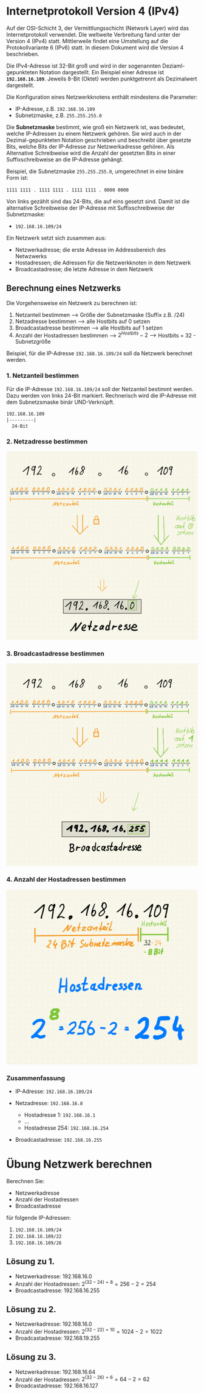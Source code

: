 <!--
author:   Günter Dannoritzer
email:    g.dannoritzer@wvs-ffm.de
version:  1.1.0
date:     18.02.2024
language: de
narrator: Deutsch Female

comment:  Internetprotokoll Version 4 (IPv4); Aufbau der Adresse, Subnetzwerkmaske, 
            Gateway, Berechnung von Netzwerkgrößen; OSI-Schicht 3

logo:     02_img/logo-ipv4.jpg

tags:     LiaScript

link:     https://cdn.jsdelivr.net/chartist.js/latest/chartist.min.css

script:   https://cdn.jsdelivr.net/chartist.js/latest/chartist.min.js

-->

# Internetprotokoll Version 4 (IPv4)

Auf der OSI-Schicht 3, der Vermittlungsschicht (Network Layer) wird das Internetprotokoll verwendet. Die weltweite Verbreitung fand unter der Version 4 (IPv4) statt. Mittlerweile findet eine Umstellung auf die Protokollvariante 6 (IPv6) statt. In diesem Dokument wird die Version 4 beschrieben.

Die IPv4-Adresse ist 32-Bit groß und wird in der sogenannten Deziaml-gepunkteten Notation dargestellt. Ein Beispiel einer Adresse ist **`192.168.16.109`**. Jeweils 8-Bit (Oktet) werden punktgetrennt als Dezimalwert dargestellt.

Die Konfiguration eines Netzwerkknotens enthält mindestens die Parameter:

 * IP-Adresse, z.B. `192.168.16.109`
 * Subnetzmaske, z.B. `255.255.255.0`

 Die **Subnetzmaske** bestimmt, wie groß ein Netzwerk ist, was bedeutet, welche IP-Adressen zu einem Netzwerk gehören. Sie wird auch in der Dezimal-gepunkteten Notation geschrieben und beschreibt über gesetzte Bits, welche Bits der IP-Adresse zur Netzwerkadresse gehören. Als Alternative Schreibweise wird die Anzahl der gesetzten Bits in einer Suffixschreibweise an die IP-Adresse gehängt.

 Beispiel, die Subnetzmaske `255.255.255.0`, umgerechnet in eine binäre Form ist:

 `1111 1111 . 1111 1111 . 1111 1111 . 0000 0000`

 Von links gezählt sind das 24-Bits, die auf eins gesetzt sind. Damit ist die alternative Schreibweise der IP-Adresse mit Suffixschreibweise der Subnetzmaske:

  * `192.168.16.109/24`

 Ein Netzwerk setzt sich zusammen aus:

  * Netzwerkadresse; die erste Adresse im Addressbereich des Netwzwerks
  * Hostadressen; die Adressen für die Netzwerkknoten in dem Netzwerk
  * Broadcastadresse; die letzte Adresse in dem Netzwerk

## Berechnung eines Netzwerks

Die Vorgehensweise ein Netzwerk zu berechnen ist:

 1. Netzanteil bestimmen
     --> Größe der Subnetzmaske (Suffix z.B. /24)
 2. Netzadresse bestimmen
     --> alle Hostbits auf 0 setzen
 3. Broadcastadresse bestimmen
     --> alle Hostbits auf 1 setzen
 4. Anzahl der Hostadressen bestimmen
     --> $2^ {Hostbits}-2$
     --> Hostbits = 32 - Subnetzgröße


Beispiel, für die IP-Adresse `192.168.16.109/24` soll da Netzwerk berechnet werden.

### 1. Netzanteil bestimmen

Für die IP-Adresse `192.168.16.109/24` soll der Netzanteil bestimmt werden. Dazu werden von links 24-Bit markiert. Rechnerisch wird die IP-Adresse mit dem Subnetzsmaske binär UND-Verknüpft.

```
192.168.16.109
|---------|
  24-Bit
```

### 2. Netzadresse bestimmen

![Netzadresse bestimmen. Die Hostbits werden auf 0 gesetzt](02_img/netzadresse-bestimmen.png)


### 3. Broadcastadresse bestimmen

![Broadcastadresse bestimmen. Die Hostbits werden auf 1 gesetzt](02_img/broadcast-bestimmen.png)

### 4. Anzahl der Hostadressen bestimmen

![Anzahl der Hostadressen bestimmen](02_img/anzahl-der-hostadressen-bestimmen.png)

### Zusammenfassung

 * IP-Adresse: `192.168.16.109/24`
 * Netzadresse: `192.168.16.0`

   * Hostadresse 1: `192.168.16.1`
   * ...
   * Hostadresse 254: `192.168.16.254`

 * Broadcastadresse: `192.168.16.255`

# Übung Netzwerk berechnen

Berechnen Sie:

 * Netzwerkadresse
 * Anzahl der Hostadressen
 * Broadcastadresse

für folgende IP-Adressen:

 1. `192.168.16.109/24`
 2. `192.168.16.109/22`
 3. `192.168.16.109/26`

## Lösung zu 1.

 * Netzwerkadresse: 192.168.16.0
 * Anzahl der Hostadressen: $2^{(32-24)=8} = 256 - 2 = 254$
 * Broadcastadresse: 192.168.16.255

## Lösung zu 2.

 * Netzwerkadresse: 192.168.16.0
 * Anzahl der Hostadressen: $2^{(32-22)=10} = 1024 - 2 = 1022$
 * Broadcastadresse: 192.168.19.255

## Lösung zu 3.

 * Netzwerkadresse: 192.168.16.64
 * Anzahl der Hostadressen: $2^{(32-26)=6} = 64 - 2 = 62$
 * Broadcastadresse: 192.168.16.127
